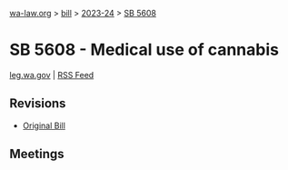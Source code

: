 [wa-law.org](/) > [bill](/bill/) > [2023-24](/bill/2023-24/) > [SB 5608](/bill/2023-24/sb/5608/)

# SB 5608 - Medical use of cannabis
[leg.wa.gov](https://app.leg.wa.gov/billsummary?BillNumber=5608&Year=2023&Initiative=false) | [RSS Feed](./rss.xml)

## Revisions
* [Original Bill](1/)

## Meetings